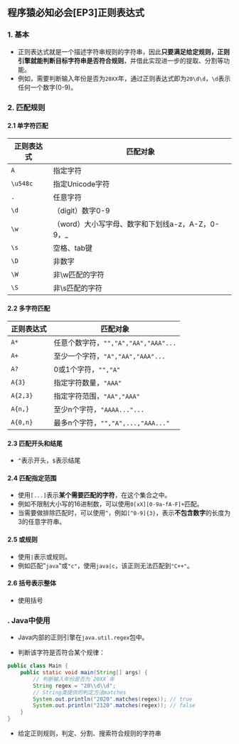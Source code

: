 ## 程序猿必知必会[EP3]正则表达式

### 1. 基本

- 正则表达式就是一个描述字符串规则的字符串，因此**只要满足给定规则，正则引擎就能判断目标字符串是否符合规则**，并借此实现进一步的提取、分割等功能。
- 例如，需要判断输入年份是否为`20XX`年，通过正则表达式即为`20\d\d`，`\d`表示任何一个数字(0-9)。



### 2. 匹配规则

#### 2.1 单字符匹配

| 正则表达式 | 匹配对象                                         |
| ---------- | ------------------------------------------------ |
| `A`        | 指定字符                                         |
| `\u548c`   | 指定Unicode字符                                  |
| `.`        | 任意字符                                         |
| `\d`       | （digit）数字0-9                                 |
| `\w`       | （word）大小写字母、数字和下划线a-z，A-Z，0-9，_ |
| `\s`       | 空格、tab键                                      |
| `\D`       | 非数字                                           |
| `\W`       | 非\w匹配的字符                                   |
| `\S`       | 非\s匹配的字符                                   |



#### 2.2 多字符匹配

| 正则表达式 | 匹配对象                             |
| ---------- | ------------------------------------ |
| `A*`       | 任意个数字符，`"","A","AA","AAA"...` |
| `A+`       | 至少一个字符，`"A","AA","AAA"...`    |
| `A?`       | 0或1个字符，`"","A"`                 |
| `A{3}`     | 指定字符数量，`"AAA"`                |
| `A{2,3}`   | 指定字符范围，`"AA","AAA"`           |
| `A{n,}`    | 至少n个字符，`"AAAA..."...`          |
| `A{0,n}`   | 最多n个字符，`"","A",...,"AAA..."`   |



#### 2.3 匹配开头和结尾

- `^`表示开头，`$`表示结尾



#### 2.4 匹配指定范围

- 使用`[...]`表示**某个需要匹配的字符**，在这个集合之中。
- 例如不限制大小写的16进制数，可以使用`0[xX][0-9a-fA-F]+`匹配。
- 当需要做排除匹配时，可以使用`^`，例如`[^0-9]{3}`，表示**不包含数字**的长度为3的任意字符串。



#### 2.5 或规则

- 使用`|`表示或规则。
- 例如匹配"`java`"或`"c"`，使用`java|c`，该正则无法匹配到`"C++"`。



#### 2.6 括号表示整体

- 使用括号







### . Java中使用

- Java内部的正则引擎在`java.util.regex`包中。

- 判断该字符是否符合某个规律：

```java
public class Main {
    public static void main(String[] args) {
        // 判断输入年份是否为`20XX`年
        String regex = "20\\d\\d";
        // String类提供的判定方法matches
        System.out.println("2020".matches(regex)); // true
        System.out.println("2120".matches(regex)); // false
    }
}
```

- 给定正则规则，判定、分割、搜索符合规则的字符串

```java

```



